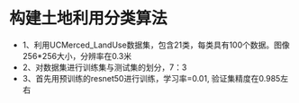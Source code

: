 # 构建土地利用分类算法
- 1、利用UCMerced_LandUse数据集，包含21类，每类具有100个数据。图像256*256大小，分辨率在0.3米
- 2、对数据集进行训练集与测试集的划分，7：3
- 3、首先用预训练的resnet50进行训练，学习率=0.01, 验证集精度在0.985左右